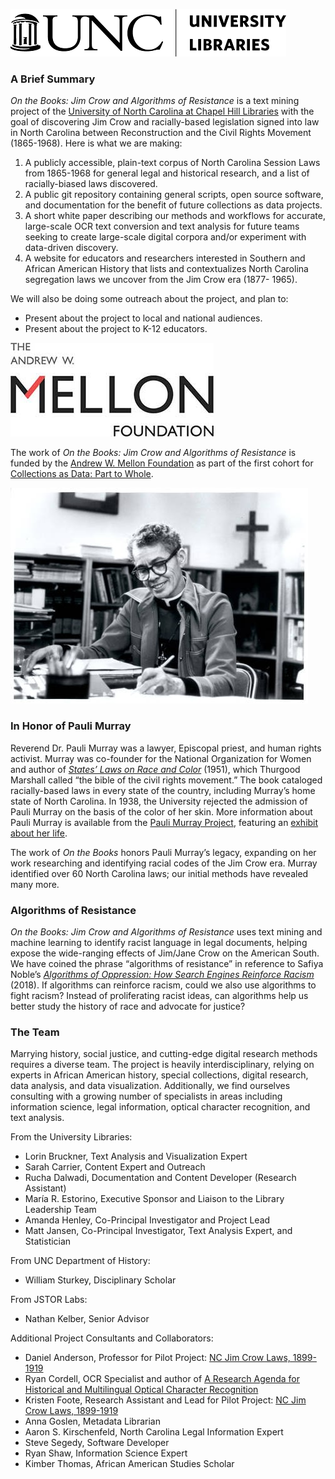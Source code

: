 ![University Libraries logo](/images/UniversityLibraries_logo_black_h75.png) 
### A Brief Summary 
 
*On the Books: Jim Crow and Algorithms of Resistance* is a text mining project of the [University of North Carolina at Chapel Hill Libraries](https://library.unc.edu/) with the goal of discovering Jim Crow and racially-based legislation signed into law in North Carolina between Reconstruction and the Civil Rights Movement (1865-1968). Here is what we are making: 
 
 1. A publicly accessible, plain-text corpus of North Carolina Session Laws from 1865-1968 for general legal and historical research, and a list of racially-biased laws discovered. 
 2. A public git repository containing general scripts, open source software, and documentation for the benefit of future collections as data projects. 
 3. A short white paper describing our methods and workflows for accurate, large-scale OCR text conversion and text analysis for future teams seeking to create large-scale digital corpora and/or experiment with data-driven discovery. 
 4. A website for educators and researchers interested in Southern and African American History that lists and contextualizes North Carolina segregation laws we uncover from the Jim Crow era (1877- 1965). 
 
 We will also be doing some outreach about the project, and plan to:  
* Present about the project to local and national audiences. 
* Present about the project to K-12 educators. 
 
 ![Mellon Logo](/images/mellon-foundation-logo.jpg) 

The work of *On the Books: Jim Crow and Algorithms of Resistance* is funded by the [Andrew W. Mellon Foundation](https://mellon.org/) as part of the first cohort for [Collections as Data: Part to Whole](https://collectionsasdata.github.io/part2whole/). 

 ![Pauli Murray](/images/Pauli_Murray.jpg) 

### In Honor of Pauli Murray 

Reverend Dr. Pauli Murray was a lawyer, Episcopal priest, and human rights activist. Murray was co-founder for the National Organization for Women and author of *[States’ Laws on Race and Color]( http://www.worldcat.org/oclc/558131703)* (1951), which Thurgood Marshall called “the bible of the civil rights movement.” The book cataloged racially-based laws in every state of the country, including Murray’s home state of North Carolina. In 1938, the University rejected the admission of Pauli Murray on the basis of the color of her skin. More information about Pauli Murray is available from the [Pauli Murray Project](https://paulimurrayproject.org/), featuring an [exhibit about her life]( https://sites.fhi.duke.edu/paulimurrayproject/).  

The work of *On the Books* honors Pauli Murray’s legacy, expanding on her work researching and identifying racial codes of the Jim Crow era. Murray identified over 60 North Carolina laws; our initial methods have revealed many more. 

### Algorithms of Resistance 
 
*On the Books: Jim Crow and Algorithms of Resistance* uses text mining and machine learning to identify racist language in legal documents, helping expose the wide-ranging effects of Jim/Jane Crow on the American South. We have coined the phrase “algorithms of resistance” in reference to Safiya Noble’s *[Algorithms of Oppression: How Search Engines Reinforce Racism]( http://www.worldcat.org/oclc/987591529)* (2018). If algorithms can reinforce racism, could we also use algorithms to fight racism? Instead of proliferating racist ideas, can algorithms help us better study the history of race and advocate for justice?  
 
### The Team 
 
Marrying history, social justice, and cutting-edge digital research methods requires a diverse team. The project is heavily interdisciplinary, relying on experts in African American history, special collections, digital research, data analysis, and data visualization. Additionally, we find ourselves consulting with a growing number of specialists in areas including information science, legal information, optical character recognition, and text analysis.  
 
From the University Libraries: 
* Lorin Bruckner, Text Analysis and Visualization Expert 
* Sarah Carrier, Content Expert and Outreach 
* Rucha Dalwadi, Documentation and Content Developer (Research Assistant) 
* María R. Estorino, Executive Sponsor and Liaison to the Library Leadership Team 
* Amanda Henley, Co-Principal Investigator and Project Lead  
* Matt Jansen, Co-Principal Investigator, Text Analysis Expert, and Statistician 

From UNC Department of History: 
* William Sturkey, Disciplinary Scholar 
 
From JSTOR Labs: 
* Nathan Kelber, Senior Advisor 
 
Additional Project Consultants and Collaborators: 
* Daniel Anderson, Professor for Pilot Project: [NC Jim Crow Laws, 1899-1919](http://nc-jim-crow-laws.prospect.unc.edu/) 
* Ryan Cordell, OCR Specialist and author of [A Research Agenda for Historical and Multilingual Optical Character Recognition](https://ocr.northeastern.edu/report/) 
* Kristen Foote, Research Assistant and Lead for Pilot Project: [NC Jim Crow Laws, 1899-1919](http://nc-jim-crow-laws.prospect.unc.edu/) 
* Anna Goslen, Metadata Librarian
* Aaron S. Kirschenfeld, North Carolina Legal Information Expert 
* Steve Segedy, Software Developer 
* Ryan Shaw, Information Science Expert 
* Kimber Thomas, African American Studies Scholar

